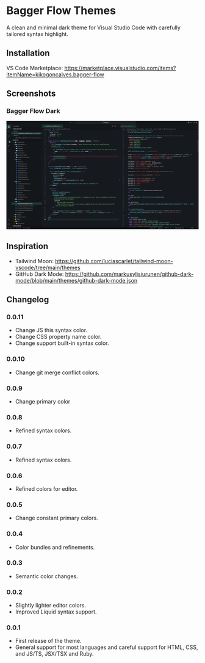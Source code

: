 # Bagger Flow Themes

A clean and minimal dark theme for Visual Studio Code with carefully tailored syntax highlight.

## Installation

VS Code Marketplace: https://marketplace.visualstudio.com/items?itemName=kikogoncalves.bagger-flow

## Screenshots

### Bagger Flow Dark

![Bagger Flow Dark](./screenshots/bagger-flow-dark_b.png)

## Inspiration

- Tailwind Moon: https://github.com/luciascarlet/tailwind-moon-vscode/tree/main/themes
- GitHub Dark Mode: https://github.com/markusylisiurunen/github-dark-mode/blob/main/themes/github-dark-mode.json

## Changelog

### 0.0.11

- Change JS this syntax color.
- Change CSS property name color.
- Change support built-in syntax color.

### 0.0.10

- Change git merge conflict colors.

### 0.0.9

- Change primary color

### 0.0.8

- Refined syntax colors.

### 0.0.7

- Refined syntax colors.

### 0.0.6

- Refined colors for editor.

### 0.0.5

- Change constant primary colors.

### 0.0.4

- Color bundles and refinements.

### 0.0.3

- Semantic color changes.

### 0.0.2

- Slightly lighter editor colors.
- Improved Liquid syntax support.

### 0.0.1

- First release of the theme.
- General support for most languages and careful support for HTML, CSS, and JS/TS, JSX/TSX and Ruby.
